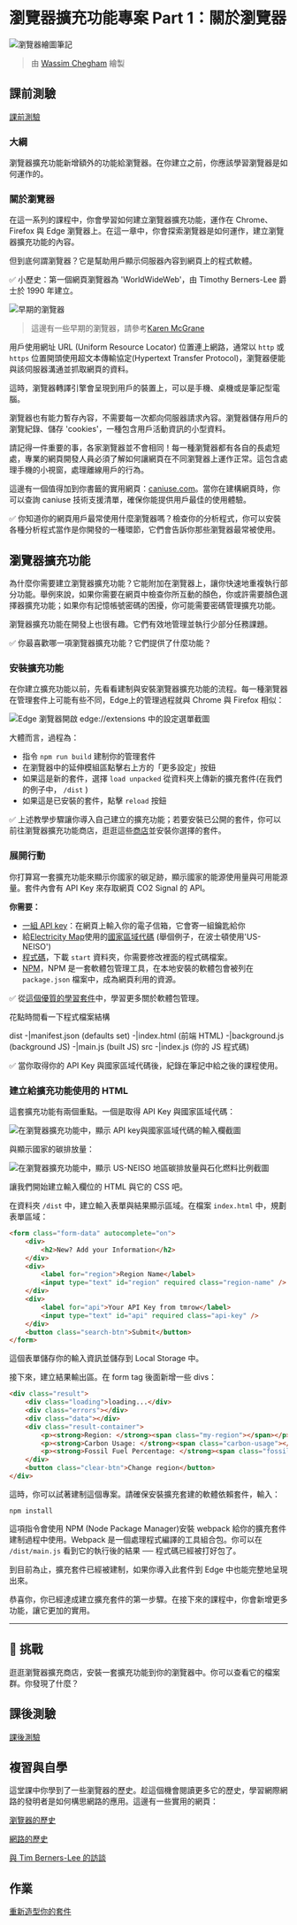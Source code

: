 # 瀏覽器擴充功能專案 Part 1：關於瀏覽器

![瀏覽器繪圖筆記](../images/sketchnote.jpg)
> 由 [Wassim Chegham](https://dev.to/wassimchegham/ever-wondered-what-happens-when-you-type-in-a-url-in-an-address-bar-in-a-browser-3dob) 繪製

## 課前測驗

[課前測驗](https://nice-beach-0fe9e9d0f.azurestaticapps.net/quiz/23?loc=zh_tw)

### 大綱

瀏覽器擴充功能新增額外的功能給瀏覽器。在你建立之前，你應該學習瀏覽器是如何運作的。

### 關於瀏覽器

在這一系列的課程中，你會學習如何建立瀏覽器擴充功能，運作在 Chrome、Firefox 與 Edge 瀏覽器上。在這一章中，你會探索瀏覽器是如何運作，建立瀏覽器擴充功能的內容。

但到底何謂瀏覽器？它是幫助用戶顯示伺服器內容到網頁上的程式軟體。

✅ 小歷史：第一個網頁瀏覽器為 'WorldWideWeb'，由 Timothy Berners-Lee 爵士於 1990 年建立。

![早期的瀏覽器](../images/earlybrowsers.jpg)
> 這邊有一些早期的瀏覽器，請參考[Karen McGrane](https://www.slideshare.net/KMcGrane/week-4-ixd-history-personal-computing)

用戶使用網址 URL (Uniform Resource Locator) 位置連上網路，通常以 `http` 或 `https` 位置開頭使用超文本傳輸協定(Hypertext Transfer Protocol)，瀏覽器便能與該伺服器溝通並抓取網頁的資料。

這時，瀏覽器轉譯引擎會呈現到用戶的裝置上，可以是手機、桌機或是筆記型電腦。

瀏覽器也有能力暫存內容，不需要每一次都向伺服器請求內容。瀏覽器儲存用戶的瀏覽紀錄、儲存 'cookies'，一種包含用戶活動資訊的小型資料。

請記得一件重要的事，各家瀏覽器並不會相同！每一種瀏覽器都有各自的長處短處，專業的網頁開發人員必須了解如何讓網頁在不同瀏覽器上運作正常。這包含處理手機的小視窗，處理離線用戶的行為。

這邊有一個值得加到你書籤的實用網頁：[caniuse.com](https://www.caniuse.com)。當你在建構網頁時，你可以查詢 caniuse 技術支援清單，確保你能提供用戶最佳的使用體驗。

✅ 你知道你的網頁用戶最常使用什麼瀏覽器嗎？檢查你的分析程式，你可以安裝各種分析程式當作是你開發的一種環節，它們會告訴你那些瀏覽器最常被使用。

## 瀏覽器擴充功能

為什麼你需要建立瀏覽器擴充功能？它能附加在瀏覽器上，讓你快速地重複執行部分功能。舉例來說，如果你需要在網頁中檢查你所互動的顏色，你或許需要顏色選擇器擴充功能；如果你有記憶帳號密碼的困擾，你可能需要密碼管理擴充功能。

瀏覽器擴充功能在開發上也很有趣。它們有效地管理並執行少部分任務課題。

✅ 你最喜歡哪一項瀏覽器擴充功能？它們提供了什麼功能？

### 安裝擴充功能

在你建立擴充功能以前，先看看建制與安裝瀏覽器擴充功能的流程。每一種瀏覽器在管理套件上可能有些不同，Edge上的管理過程就與 Chrome 與 Firefox 相似：

![Edge 瀏覽器開啟 edge://extensions 中的設定選單截圖](../images/install-on-edge.png)

大體而言，過程為：

- 指令 `npm run build` 建制你的管理套件
- 在瀏覽器中的延伸模組區點擊右上方的「更多設定」按鈕
- 如果這是新的套件，選擇 `load unpacked` 從資料夾上傳新的擴充套件(在我們的例子中， `/dist` ) 
- 如果這是已安裝的套件，點擊 `reload` 按鈕

✅ 上述教學步驟讓你導入自己建立的擴充功能；若要安裝已公開的套件，你可以前往瀏覽器擴充功能商店，逛逛這些[商店](https://microsoftedge.microsoft.com/addons/Microsoft-Edge-Extensions-Home)並安裝你選擇的套件。

### 展開行動

你打算寫一套擴充功能來顯示你國家的碳足跡，顯示國家的能源使用量與可用能源量。套件內會有 API Key 來存取網頁 CO2 Signal 的 API。

**你需要：**

- [一組 API key](https://www.co2signal.com/)：在網頁上輸入你的電子信箱，它會寄一組鑰匙給你
- 給[Electricity Map](https://www.electricitymap.org/map)使用的[國家區域代碼](http://api.electricitymap.org/v3/zones) (舉個例子，在波士頓使用'US-NEISO')
- [程式碼](../../start)，下載 `start` 資料夾，你需要修改裡面的程式碼檔案。
- [NPM](https://www.npmjs.com)，NPM 是一套軟體包管理工具，在本地安裝的軟體包會被列在 `package.json` 檔案中，成為網頁利用的資源。

✅ 從[這個優質的學習套件](https://docs.microsoft.com/en-us/learn/modules/create-nodejs-project-dependencies/?WT.mc_id=academic-13441-cxa)中，學習更多關於軟體包管理。

花點時間看一下程式檔案結構

dist
    -|manifest.json (defaults set)
    -|index.html (前端 HTML)
    -|background.js (background JS)
    -|main.js (built JS)
src
    -|index.js (你的 JS 程式碼)

✅ 當你取得你的 API Key 與國家區域代碼後，紀錄在筆記中給之後的課程使用。

### 建立給擴充功能使用的 HTML

這套擴充功能有兩個重點。一個是取得 API Key 與國家區域代碼：

![在瀏覽器擴充功能中，顯示 API key與國家區域代碼的輸入欄截圖](../images/1.png)

與顯示國家的碳排放量：

![在瀏覽器擴充功能中，顯示 US-NEISO 地區碳排放量與石化燃料比例截圖](../images/2.png)

讓我們開始建立輸入欄位的 HTML 與它的 CSS 吧。

在資料夾 `/dist` 中，建立輸入表單與結果顯示區域。在檔案 `index.html` 中，規劃表單區域：

```HTML
<form class="form-data" autocomplete="on">
	<div>
		<h2>New? Add your Information</h2>
	</div>
	<div>
		<label for="region">Region Name</label>
		<input type="text" id="region" required class="region-name" />
	</div>
	<div>
		<label for="api">Your API Key from tmrow</label>
		<input type="text" id="api" required class="api-key" />
	</div>
	<button class="search-btn">Submit</button>
</form>	
```
這個表單儲存你的輸入資訊並儲存到 Local Storage 中。

接下來，建立結果輸出區。在 form tag 後面新增一些 divs：

```HTML
<div class="result">
	<div class="loading">loading...</div>
	<div class="errors"></div>
	<div class="data"></div>
	<div class="result-container">
		<p><strong>Region: </strong><span class="my-region"></span></p>
		<p><strong>Carbon Usage: </strong><span class="carbon-usage"></span></p>
		<p><strong>Fossil Fuel Percentage: </strong><span class="fossil-fuel"></span></p>
	</div>
	<button class="clear-btn">Change region</button>
</div>
```
這時，你可以試著建制這個專案。請確保安裝擴充套建的軟體依賴套件，輸入：

```
npm install
```

這項指令會使用 NPM (Node Package Manager)安裝 webpack 給你的擴充套件建制過程中使用。Webpack 是一個處理程式編譯的工具組合包。你可以在 `/dist/main.js` 看到它的執行後的結果 ── 程式碼已經被打好包了。

到目前為止，擴充套件已經被建制，如果你導入此套件到 Edge 中也能完整地呈現出來。

恭喜你，你已經達成建立擴充套件的第一步驟。在接下來的課程中，你會新增更多功能，讓它更加的實用。

---

## 🚀 挑戰

逛逛瀏覽器擴充商店，安裝一套擴充功能到你的瀏覽器中。你可以查看它的檔案群。你發現了什麼？

## 課後測驗

[課後測驗](https://nice-beach-0fe9e9d0f.azurestaticapps.net/quiz/24?loc=zh_tw)

## 複習與自學

這堂課中你學到了一些瀏覽器的歷史。趁這個機會閱讀更多它的歷史，學習網際網路的發明者是如何構思網路的應用。這邊有一些實用的網頁：

[瀏覽器的歷史](https://www.mozilla.org/en-US/firefox/browsers/browser-history/)

[網路的歷史](https://webfoundation.org/about/vision/history-of-the-web/)

[與 Tim Berners-Lee 的訪談](https://www.theguardian.com/technology/2019/mar/12/tim-berners-lee-on-30-years-of-the-web-if-we-dream-a-little-we-can-get-the-web-we-want)

## 作業

[重新造型你的套件](assignment.zh-tw.md)

